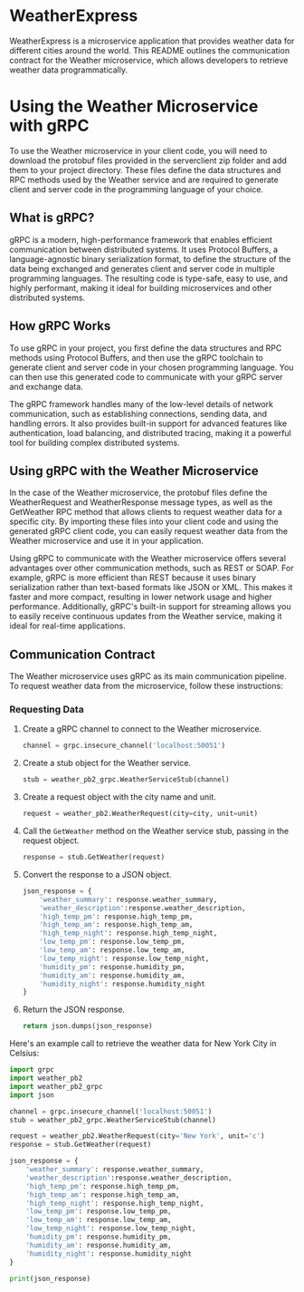 # WeatherExpress

WeatherExpress is a microservice application that provides weather data for different cities around the world. This README outlines the communication contract for the Weather microservice, which allows developers to retrieve weather data programmatically.

# Using the Weather Microservice with gRPC

To use the Weather microservice in your client code, you will need to download the protobuf files provided in the serverclient zip folder and add them to your project directory. These files define the data structures and RPC methods used by the Weather service and are required to generate client and server code in the programming language of your choice.

## What is gRPC?

gRPC is a modern, high-performance framework that enables efficient communication between distributed systems. It uses Protocol Buffers, a language-agnostic binary serialization format, to define the structure of the data being exchanged and generates client and server code in multiple programming languages. The resulting code is type-safe, easy to use, and highly performant, making it ideal for building microservices and other distributed systems.

## How gRPC Works

To use gRPC in your project, you first define the data structures and RPC methods using Protocol Buffers, and then use the gRPC toolchain to generate client and server code in your chosen programming language. You can then use this generated code to communicate with your gRPC server and exchange data.

The gRPC framework handles many of the low-level details of network communication, such as establishing connections, sending data, and handling errors. It also provides built-in support for advanced features like authentication, load balancing, and distributed tracing, making it a powerful tool for building complex distributed systems.

## Using gRPC with the Weather Microservice

In the case of the Weather microservice, the protobuf files define the WeatherRequest and WeatherResponse message types, as well as the GetWeather RPC method that allows clients to request weather data for a specific city. By importing these files into your client code and using the generated gRPC client code, you can easily request weather data from the Weather microservice and use it in your application.

Using gRPC to communicate with the Weather microservice offers several advantages over other communication methods, such as REST or SOAP. For example, gRPC is more efficient than REST because it uses binary serialization rather than text-based formats like JSON or XML. This makes it faster and more compact, resulting in lower network usage and higher performance. Additionally, gRPC's built-in support for streaming allows you to easily receive continuous updates from the Weather service, making it ideal for real-time applications.

## Communication Contract

The Weather microservice uses gRPC as its main communication pipeline. To request weather data from the microservice, follow these instructions:

### Requesting Data



1. Create a gRPC channel to connect to the Weather microservice.

    ```python
    channel = grpc.insecure_channel('localhost:50051')
    ```

2. Create a stub object for the Weather service.

    ```python
    stub = weather_pb2_grpc.WeatherServiceStub(channel)
    ```

3. Create a request object with the city name and unit.

    ```python
    request = weather_pb2.WeatherRequest(city=city, unit=unit)
    ```

4. Call the `GetWeather` method on the Weather service stub, passing in the request object.

    ```python
    response = stub.GetWeather(request)
    ```

5. Convert the response to a JSON object.

    ```python
    json_response = {
        'weather_summary': response.weather_summary,
        'weather_description':response.weather_description, 
        'high_temp_pm': response.high_temp_pm,
        'high_temp_am': response.high_temp_am,
        'high_temp_night': response.high_temp_night,
        'low_temp_pm': response.low_temp_pm,
        'low_temp_am': response.low_temp_am,
        'low_temp_night': response.low_temp_night,
        'humidity_pm': response.humidity_pm,
        'humidity_am': response.humidity_am,
        'humidity_night': response.humidity_night
    }
    ```

6. Return the JSON response.

    ```python
    return json.dumps(json_response)
    ```

Here's an example call to retrieve the weather data for New York City in Celsius:

```python
import grpc
import weather_pb2
import weather_pb2_grpc
import json

channel = grpc.insecure_channel('localhost:50051')
stub = weather_pb2_grpc.WeatherServiceStub(channel)

request = weather_pb2.WeatherRequest(city='New York', unit='c')
response = stub.GetWeather(request)

json_response = {
    'weather_summary': response.weather_summary,
    'weather_description':response.weather_description, 
    'high_temp_pm': response.high_temp_pm,
    'high_temp_am': response.high_temp_am,
    'high_temp_night': response.high_temp_night,
    'low_temp_pm': response.low_temp_pm,
    'low_temp_am': response.low_temp_am,
    'low_temp_night': response.low_temp_night,
    'humidity_pm': response.humidity_pm,
    'humidity_am': response.humidity_am,
    'humidity_night': response.humidity_night
}

print(json_response)
```





